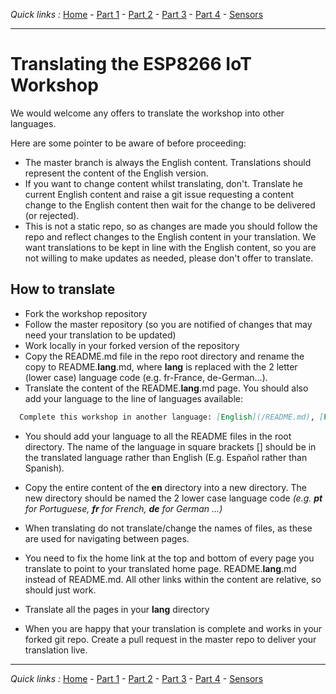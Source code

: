 *Quick links :*
[Home](/README.md) - [Part 1](/en/part1/README.md) - [Part 2](/en/part2/README.md) - [Part 3](/en/part3/README.md) - [Part 4](/en/part4/README.md) - [Sensors](/en/sensors/README.md)
***

# Translating the ESP8266 IoT Workshop

We would welcome any offers to translate the workshop into other languages.  

Here are some pointer to be aware of before proceeding:

- The master branch is always the English content.  Translations should represent the content of the English version.
- If you want to change content whilst translating, don't.  Translate he current English content and raise a git issue requesting a content change to the English content then wait for the change to be delivered (or rejected).
- This is not a static repo, so as changes are made you should follow the repo and reflect changes to the English content in your translation.  We want translations to be kept in line with the English content, so you are not willing to make updates as needed, please don't offer to translate.
  
## How to translate

- Fork the workshop repository
- Follow the master repository (so you are notified of changes that may need your translation to be updated)
- Work locally in your forked version of the repository
- Copy the README.md file in the repo root directory and rename the copy to README.**lang**.md, where **lang** is replaced with the 2 letter (lower case) language code (e.g. fr-France, de-German...).  
- Translate the content of the README.**lang**.md page.  You should also add your language to the line of languages available:

```md
  Complete this workshop in another language: [English](/README.md), [Português](/README.pt.md)
```

- You should add your language to all the README files in the root directory.  The name of the language in square brackets [] should be in the translated language rather than English (E.g. Español rather than Spanish).

- Copy the entire content of the **en** directory into a new directory.  The new directory should be named the 2 lower case language code *(e.g. **pt** for Portuguese, **fr** for French, **de** for German ...)*
- When translating do not translate/change the names of files, as these are used for navigating between pages.
- You need to fix the home link at the top and bottom of every page you translate to point to your translated home page.  README.**lang**.md instead of README.md.  All other links within the content are relative, so should just work.
- Translate all the pages in your **lang** directory
- When you are happy that your translation is complete and works in your forked git repo.  Create a pull request in the master repo to deliver your translation live.

***
*Quick links :*
[Home](/README.md) - [Part 1](/en/part1/README.md) - [Part 2](/en/part2/README.md) - [Part 3](/en/part3/README.md) - [Part 4](/en/part4/README.md) - [Sensors](/en/sensors/README.md)
